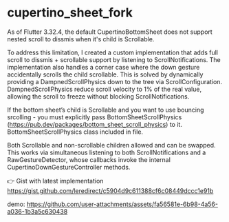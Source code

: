 # cupertino_sheet_fork

As of Flutter 3.32.4, the default CupertinoBottomSheet does not support nested scroll to dissmis when it's child is Scrollable.

To address this limitation, I created a custom implementation that adds full scroll to dissmis + scrollable support by listening to ScrollNotifications.
The implementation also handles a corner case where the down gesture accidentally scrolls the child scrollable. This is solved by dynamically providing a DampnedScrollPhysics down to the tree via ScrollConfiguration. DampnedScrollPhysics reduce scroll velocity to 1% of the real value, allowing the scroll to freeze without blocking ScrollNotifications.

If the bottom sheet’s child is Scrollable and you want to use bouncing srcolling - you must explicitly pass BottomSheetScrollPhysics (https://pub.dev/packages/bottom_sheet_scroll_physics) to it. BottomSheetScrollPhysics class included in file.

Both Scrollable and non-scrollable children allowed and can be swapped. This works via simultaneous listening to both ScrollNotifications and a RawGestureDetector, whose callbacks invoke the internal CupertinoDownGestureController methods.

👉 Gist with latest implementation
https://gist.github.com/leredirect/c5904d9c611388cf6c08449dccc1e91b

demo:
https://github.com/user-attachments/assets/fa56581e-6b98-4a56-a036-1b3a5c630438

